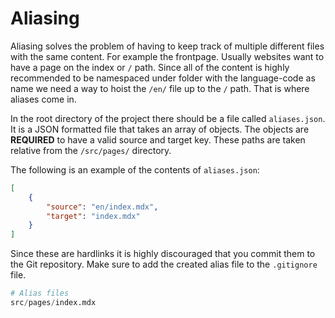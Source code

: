 # Aliasing

Aliasing solves the problem of having to keep track of multiple different files with the same content. For example the frontpage. Usually websites want to have a page on the index or `/` path. Since all of the content is highly recommended to be namespaced under folder with the language-code as name we need a way to hoist the `/en/` file up to the `/` path. That is where aliases come in.

In the root directory of the project there should be a file called `aliases.json`. It is a JSON formatted file that takes an array of objects. The objects are **REQUIRED** to have a valid source and target key. These paths are taken relative from the `/src/pages/` directory.

The following is an example of the contents of `aliases.json`:

```json
[
    {
        "source": "en/index.mdx",
        "target": "index.mdx"
    }
]
```

Since these are hardlinks it is highly discouraged that you commit them to the Git repository. Make sure to add the created alias file to the `.gitignore` file.

```py
# Alias files
src/pages/index.mdx
```
